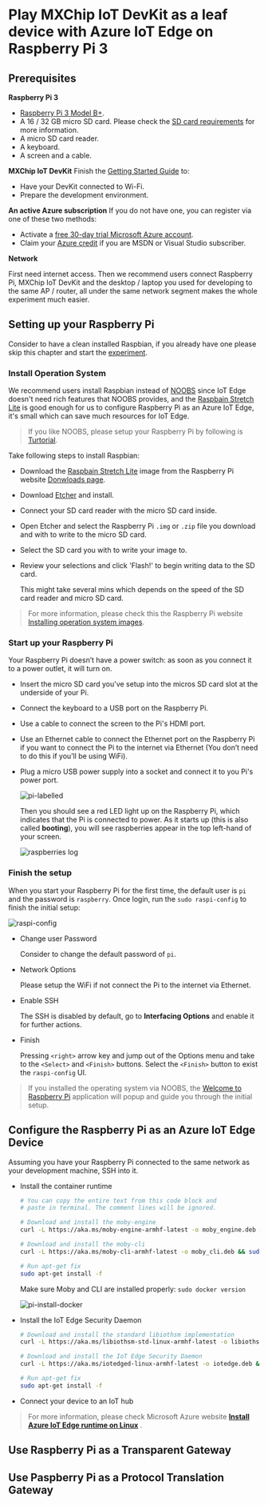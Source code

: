 # Play MXChip IoT DevKit as a leaf device with Azure IoT Edge on Raspberry Pi 3

## Prerequisites
**Raspberry Pi 3**

- [Raspberry Pi 3 Model B+](https://www.raspberrypi.org/products/raspberry-pi-3-model-b-plus/).
- A 16 / 32 GB micro SD card. Please check the [SD card requirements](https://www.raspberrypi.org/documentation/installation/sd-cards.md) for more information.
- A micro SD card reader.
- A keyboard.
- A screen and a cable.

**MXChip IoT DevKit**
Finish the [Getting Started Guide](https://github.com/Microsoft/vscode-iot-workbench/blob/master/docs/iot-devkit/devkit-get-started.md) to:

- Have your DevKit connected to Wi-Fi.
- Prepare the development environment.

**An active Azure subscription**
If you do not have one, you can register via one of these two methods:

  - Activate a [free 30-day trial Microsoft Azure account](https://azure.microsoft.com/free/).
  - Claim your [Azure credit](https://azure.microsoft.com/pricing/member-offers/msdn-benefits-details/) if you are MSDN or Visual Studio subscriber.

**Network**

First need internet access.
Then we recommend users connect Raspberry Pi, MXChip IoT DevKit and the desktop / laptop you used for developing to the same AP / router, all under the same network segment makes the whole experiment much easier.

## Setting up your Raspberry Pi

Consider to have a clean installed Raspbian, if you already have one please skip this chapter and start the [experiment](#use-raspberry-pi-as-a-transparent-gateway).

### Install Operation System

We recommend users install Raspbian instead of [NOOBS](https://www.raspberrypi.org/documentation/installation/noobs.md) since IoT Edge doesn't need rich features that NOOBS provides, and the [Raspbain Stretch Lite](https://downloads.raspberrypi.org/raspbian_lite_latest) is good enough for us to configure Raspberry Pi as an Azure IoT Edge, it's small which can save much resources for IoT Edge.

> If you like NOOBS, please setup your Raspberry Pi by following is [Turtorial](https://projects.raspberrypi.org/en/projects/raspberry-pi-setting-up).

Take following steps to install Raspbian:

- Download the [Raspbain Stretch Lite](https://downloads.raspberrypi.org/raspbian_lite_latest) image from the Raspberry Pi website [Donwloads page](https://www.raspberrypi.org/downloads/raspbian/).

- Download [Etcher](https://www.balena.io/etcher/) and install.

- Connect your SD card reader with the micro SD card inside.

- Open Etcher and select the Raspberry Pi `.img` or `.zip` file you download and with to write to the micro SD card.

- Select the SD card you with to write your image to.

- Review your selections and click 'Flash!' to begin writing data to the SD card.

  This might take several mins which depends on the speed of the SD card reader and  micro SD card.

> For more information, please check this the Raspberry Pi website [Installing operation system images](https://www.raspberrypi.org/documentation/installation/installing-images/README.md).

### Start up your  Raspberry Pi

Your Raspberry Pi doesn’t have a power switch: as soon as you connect it to a power outlet, it will turn on.

  - Insert the micro SD card you've setup into the micros SD card slot at the underside of your Pi.
  - Connect the keyboard to a USB port on the Raspberry Pi. 
  - Use a cable to connect the screen to the Pi's HDMI port.
  - Use an Ethernet cable to connect the Ethernet port on the Raspberry Pi if you want to connect the Pi to the internet via Ethernet (You don’t need to do this if you’ll be using WiFi).
  - Plug a micro USB power supply into a socket and connect it to you Pi's power port.

    ![pi-labelled](media/pi-labelled.png)

    Then you should see a red LED light up on the Raspberry Pi, which indicates that the Pi is connected to power. As it starts up (this is also called **booting**), you will see raspberries appear in the top left-hand of your screen.

    ![raspberries log](media/raspberries.png)

### Finish the setup

When you start your Raspberry Pi for the first time, the default user is `pi` and the password is `raspberry`.
Once login, run the `sudo raspi-config` to finish the initial setup:

![raspi-config](media/raspi-config.png)

- Change user Password

  Consider to change the default password of `pi`.

- Network Options

  Please setup the WiFi if not connect the Pi to the internet via Ethernet. 
  
- Enable SSH

  The SSH is disabled by default, go to **Interfacing Options** and enable it for further actions.

- Finish

  Pressing `<right>` arrow key and jump out of the Options menu and take to the `<Select>` and `<Finish>` buttons. Select the `<Finish>` button to  exist the `raspi-config` UI.

> If you installed the operating system via NOOBS, the [Welcome to Raspberry Pi](https://projects.raspberrypi.org/en/projects/raspberry-pi-setting-up/6) application will popup and guide you through the initial setup.

## Configure the Raspberry Pi as an Azure IoT Edge Device

Assuming you have your Raspberry Pi connected to the same network as your development machine, SSH into it.

- Install the container runtime

  ```bash
  # You can copy the entire text from this code block and 
  # paste in terminal. The comment lines will be ignored.
  
  # Download and install the moby-engine
  curl -L https://aka.ms/moby-engine-armhf-latest -o moby_engine.deb && sudo dpkg -i ./moby_engine.deb
  
  # Download and install the moby-cli
  curl -L https://aka.ms/moby-cli-armhf-latest -o moby_cli.deb && sudo dpkg -i ./moby_cli.deb
  
  # Run apt-get fix
  sudo apt-get install -f
  ```

  Make sure Moby and CLI are installed properly:
  `sudo docker version`
  
  ![pi-install-docker](media/pi-install-docker.png)
  
- Install the IoT Edge Security Daemon

  ```bash
  # Download and install the standard libiothsm implementation
  curl -L https://aka.ms/libiothsm-std-linux-armhf-latest -o libiothsm-std.deb && sudo dpkg -i ./libiothsm-std.deb
  
  # Download and install the IoT Edge Security Daemon
  curl -L https://aka.ms/iotedged-linux-armhf-latest -o iotedge.deb && sudo dpkg -i ./iotedge.deb
  
  # Run apt-get fix
  sudo apt-get install -f
  ```

- Connect your device to an IoT hub


> For more information, please check Microsoft Azure website  [**Install Azure IoT Edge runtime on Linux**](https://docs.microsoft.com/en-us/azure/iot-edge/how-to-install-iot-edge-linux-arm) .




## Use Raspberry Pi as a Transparent Gateway


## Use Paspberry Pi as a Protocol Translation Gateway